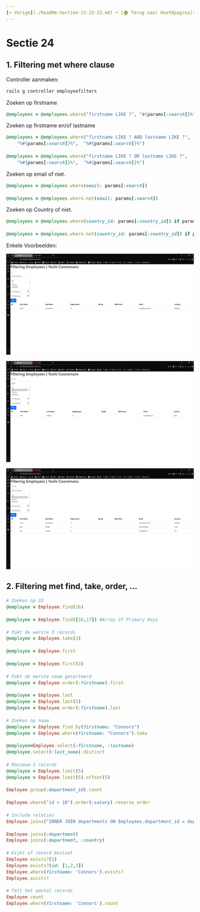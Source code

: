 ```yaml
---
[⬅️ Vorige](./ReadMe-Section-21-22-23.md) • [🏠 Terug naar Hoofdpagina](../ReadMe.md) • [Volgende ➡️](./ReadMe-Section-25.md)
---
```


# Sectie 24

## 1. Filtering met where clause

Controller aanmaken:

```ps
rails g controller employeefilters
```

Zoeken op firstname

```ruby
@employees = @employees.where("firstname LIKE ?", "#{params[:search]}%")
```

Zoeken op firstname en/of lastname

```ruby
@employees = @employees.where("firstname LIKE ? AND lastname LIKE ?",
    "%#{params[:search]}%",  "%#{params[:search]}%")

@employees = @employees.where("firstname LIKE ? OR lastname LIKE ?",
    "%#{params[:search]}%",  "%#{params[:search]}%")
```

Zoeken op email of niet.

```ruby
@employees = @employees.where(email: params[:search])

@employees = @employees.where.not(email: params[:search])

```

Zoeken op Country of niet.

```ruby
@employees = @employees.where(country_id: params[:country_id]) if params[:country_id].present?

@employees = @employees.where.not(country_id: params[:country_id]) if params[:country_id].present?
```

Enkele Voorbeelden:

![](../images/where-1.png)

![](../images/where-2.png)

![](../images/where-3.png)

## 2. Filtering met find, take, order, ...

```ruby
# Zoeken op ID
@employee = Employee.find(16)

@employee = Employee.find([16,17]) #Array of Primary Keys

# Pakt de eerste 3 records
@employee = Employee.take(3)

@employee = Employee.first

@employee = Employee.first(3)

# Pakt de eerste naam gesorteerd
@employee = Employee.order(:firstname).first

@employee = Employee.last
@employee = Employee.last(3)
@employee = Employee.order(:firstname).last

# Zoeken op naam
@employee = Employee.find_by(firstname: "Connors")
@employee = Employee.where(firstname: "Connors").take

@employee=Employee.select(:firstname, :lastname)
@employee.select(:last_name).distinct

# Maximum 5 records
@employee = Employee.limit(5)
@employee = Employee.limit(5).offset(5)

Employee.group(:department_id).count

Employee.where("id > 10").order(:salary).reverse_order

# Include relaties
Employee.joins("INNER JOIN departments ON Employees.department_id = departments.id")

Employee.joins(:department)
Employee.joins(:department, :country)

# Kijkt of record bestaat
Employee.exists?(1)
Employee.exists?(id: [1,2,3])
Employee.where(firstname: 'Connors').exists?
Employee.exists?

# Telt het aantal records
Employee.count
Employee.where(firstname: 'Connors').count
```
